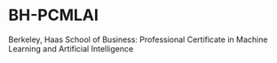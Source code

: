 # BH-PCMLAI
Berkeley, Haas School of Business: Professional Certificate in Machine Learning and Artificial Intelligence
